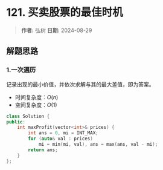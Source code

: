 # 121. 买卖股票的最佳时机

> **作者:** 弘树
> **日期:** 2024-08-29

## 解题思路
### 1.一次遍历

记录出现的最小价值，并依次求解与其的最大差值，即为答案。

- 时间复杂度：$O(n)$
- 空间复杂度：$O(1)$

```C++
class Solution {
public:
    int maxProfit(vector<int>& prices) {
        int ans = 0, mi = INT_MAX;
        for (auto& val : prices)
            mi = min(mi, val), ans = max(ans, val - mi);
        return ans;
    }
};
```